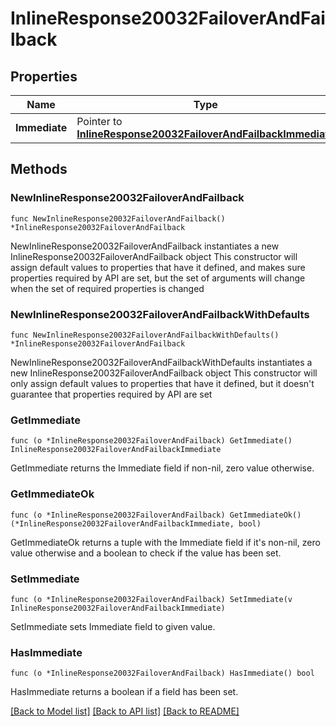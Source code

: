 # InlineResponse20032FailoverAndFailback

## Properties

Name | Type | Description | Notes
------------ | ------------- | ------------- | -------------
**Immediate** | Pointer to [**InlineResponse20032FailoverAndFailbackImmediate**](InlineResponse20032FailoverAndFailbackImmediate.md) |  | [optional] 

## Methods

### NewInlineResponse20032FailoverAndFailback

`func NewInlineResponse20032FailoverAndFailback() *InlineResponse20032FailoverAndFailback`

NewInlineResponse20032FailoverAndFailback instantiates a new InlineResponse20032FailoverAndFailback object
This constructor will assign default values to properties that have it defined,
and makes sure properties required by API are set, but the set of arguments
will change when the set of required properties is changed

### NewInlineResponse20032FailoverAndFailbackWithDefaults

`func NewInlineResponse20032FailoverAndFailbackWithDefaults() *InlineResponse20032FailoverAndFailback`

NewInlineResponse20032FailoverAndFailbackWithDefaults instantiates a new InlineResponse20032FailoverAndFailback object
This constructor will only assign default values to properties that have it defined,
but it doesn't guarantee that properties required by API are set

### GetImmediate

`func (o *InlineResponse20032FailoverAndFailback) GetImmediate() InlineResponse20032FailoverAndFailbackImmediate`

GetImmediate returns the Immediate field if non-nil, zero value otherwise.

### GetImmediateOk

`func (o *InlineResponse20032FailoverAndFailback) GetImmediateOk() (*InlineResponse20032FailoverAndFailbackImmediate, bool)`

GetImmediateOk returns a tuple with the Immediate field if it's non-nil, zero value otherwise
and a boolean to check if the value has been set.

### SetImmediate

`func (o *InlineResponse20032FailoverAndFailback) SetImmediate(v InlineResponse20032FailoverAndFailbackImmediate)`

SetImmediate sets Immediate field to given value.

### HasImmediate

`func (o *InlineResponse20032FailoverAndFailback) HasImmediate() bool`

HasImmediate returns a boolean if a field has been set.


[[Back to Model list]](../README.md#documentation-for-models) [[Back to API list]](../README.md#documentation-for-api-endpoints) [[Back to README]](../README.md)


